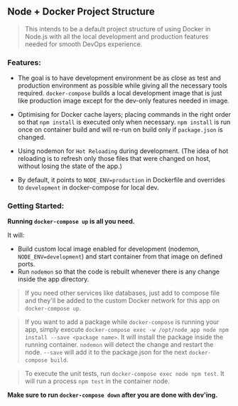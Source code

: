 ## Node + Docker Project Structure

> This intends to be a default project structure of using Docker in Node.js with all the local development and production features needed for smooth DevOps experience.

### Features:

- The goal is to have development environment be as close as test and production environment as possible while giving all the necessary tools required. `docker-compose` builds a local development image that is just like production image except for the dev-only features needed in image.

- Optimising for Docker cache layers; placing commands in the right order so that `npm install` is executed only when necessary. `npm install` is run once on container build and will re-run on build only if `package.json` is changed.

- Using nodemon for `Hot Reloading` during development. (The idea of hot reloading is to refresh only those files that were changed on host, without losing the state of the app.)

- By default, it points to `NODE_ENV=production` in Dockerfile and overrides to `development` in docker-compose for local dev.

### Getting Started:

**Running `docker-compose up` is all you need.**

It will:

- Build custom local image enabled for development (nodemon, `NODE_ENV=development`) and start container from that image on defined ports.
- Run `nodemon` so that the code is rebuilt whenever there is any change inside the app directory.

> If you need other services like databases, just add to compose file and they'll be added to the custom Docker network for this app on `docker-compose up`.

> If you want to add a package while `docker-compose` is running your app, simply execute `docker-compose exec -w /opt/node_app node npm install --save <package name>`. It will install the package inside the running container. `nodemon` will detect the change and restart the node. `--save` will add it to the package.json for the next `docker-compose build`.

> To execute the unit tests, run `docker-compose exec node npm test`. It will run a process `npm test` in the container node.

**Make sure to run `docker-compose down` after you are done with dev'ing.**
